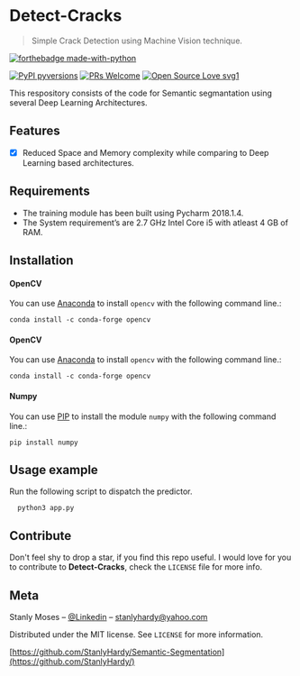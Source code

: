 # Detect-Cracks
> Simple Crack Detection using Machine Vision technique.


[![forthebadge made-with-python](http://ForTheBadge.com/images/badges/made-with-python.svg)](https://www.python.org/)

[![PyPI pyversions](https://img.shields.io/pypi/pyversions/ansicolortags.svg)](https://pypi.python.org/pypi/ansicolortags/)
[![PRs Welcome](https://img.shields.io/badge/PRs-welcome-brightgreen.svg?style=flat-square)](http://makeapullrequest.com)
[![Open Source Love svg1](https://badges.frapsoft.com/os/v1/open-source.svg?v=103)](https://github.com/ellerbrock/open-source-badges/)

This respository consists of the code for Semantic segmantation using several Deep Learning Architectures.


## Features

- [x] Reduced Space and Memory complexity while comparing to Deep Learning based architectures.

## Requirements

- The training module has been built using Pycharm 2018.1.4.
- The System requirement’s are 2.7 GHz Intel Core i5 with atleast 4 GB of RAM.

## Installation

#### OpenCV
You can use [Anaconda](https://conda.io/) to install `opencv` with the following command line.:

```
conda install -c conda-forge opencv
```

#### OpenCV
You can use [Anaconda](https://conda.io/) to install `opencv` with the following command line.:

```
conda install -c conda-forge opencv
```

#### Numpy
You can use [PIP](https://pypi.org/project/pip/) to install the module `numpy` with the following command line.:

```
pip install numpy
```


## Usage example

Run the following script to dispatch the predictor.


```
  python3 app.py
```

## Contribute

Don't feel shy to drop a star, if you find this repo useful. I would love for you to contribute to **Detect-Cracks**, check the ``LICENSE`` file for more info.

## Meta

Stanly Moses – [@Linkedin](https://in.linkedin.com/in/stanlymoses) – stanlyhardy@yahoo.com

Distributed under the MIT license. See ``LICENSE`` for more information.

[https://github.com/StanlyHardy/Semantic-Segmentation](https://github.com/StanlyHardy/)

